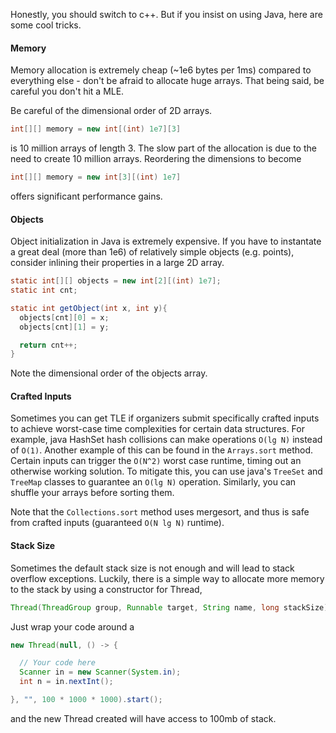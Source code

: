 Honestly, you should switch to c++. But if you insist on using Java, here are some cool tricks.

#### Memory

Memory allocation is extremely cheap (~1e6 bytes per 1ms) compared to everything else - don't be afraid to allocate huge arrays. That being said, be careful you don't hit a MLE.

Be careful of the dimensional order of 2D arrays.

<!--more-->
```java
int[][] memory = new int[(int) 1e7][3]
```

is 10 million arrays of length 3. The slow part of the allocation is due to the need to create 10 million arrays. Reordering the dimensions to become

```java
int[][] memory = new int[3][(int) 1e7]
```

offers significant performance gains.

#### Objects

Object initialization in Java is extremely expensive. If you have to instantate a great deal (more than 1e6) of relatively simple objects (e.g. points), consider inlining their properties in a large 2D array.

```java
static int[][] objects = new int[2][(int) 1e7];
static int cnt;

static int getObject(int x, int y){
  objects[cnt][0] = x;
  objects[cnt][1] = y;

  return cnt++;
}
```

Note the dimensional order of the objects array.

#### Crafted Inputs

Sometimes you can get TLE if organizers submit specifically crafted inputs to achieve worst-case time complexities for certain data structures. For example, java HashSet hash collisions can make operations `O(lg N)` instead of `O(1)`. Another example of this can be found in the `Arrays.sort` method. Certain inputs can trigger the `O(N^2)` worst case runtime, timing out an otherwise working solution. To mitigate this, you can use java's `TreeSet` and `TreeMap` classes to guarantee an `O(lg N)` operation. Similarly, you can shuffle your arrays before sorting them.

Note that the `Collections.sort` method uses mergesort, and thus is safe from crafted inputs (guaranteed `O(N lg N)` runtime). 

#### Stack Size

Sometimes the default stack size is not enough and will lead to stack overflow exceptions. Luckily, there is a simple way to allocate more memory to the stack by using a constructor for Thread, 

```java
Thread(ThreadGroup group, Runnable target, String name, long stackSize)
```

Just wrap your code around a

```java
new Thread(null, () -> {

  // Your code here
  Scanner in = new Scanner(System.in);
  int n = in.nextInt();

}, "", 100 * 1000 * 1000).start();
```

and the new Thread created will have access to 100mb of stack. 
